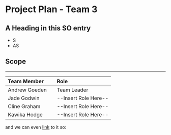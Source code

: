 # Project Plan - Team 3

## <a name="test"></a>A Heading in this SO entry

* S
* AS

## Scope

---

| Team Member   || Role |
|:----------------|:-------------|:-------------|
| Andrew Goeden || Team Leader |
| Jade Godwin   || --Insert Role Here-- |
| Cline Graham  || --Insert Role Here-- |
| Kawika Hodge  || --Insert Role Here-- |

and we can even [link](#test) to it so:
